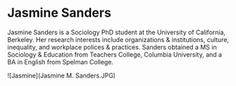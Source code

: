 # Jasmine Sanders

Jasmine Sanders is a Sociology PhD student at the University of California, Berkeley. Her research interests include organizations & institutions, culture, inequality, and workplace polices & practices. Sanders obtained a MS in Sociology & Education from Teachers College, Columbia University, and a BA in English from Spelman College.

![Jasmine](Jasmine M. Sanders.JPG) 
